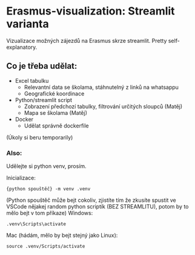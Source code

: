 # Erasmus-visualization: Streamlit varianta
Vizualizace možných zájezdů na Erasmus skrze streamlit. Pretty self-explanatory.

## Co je třeba udělat:
- Excel tabulku
    - Relevantní data se školama, stáhnutelný z linků na whatsappu
    - Geografické koordinace
- Python/streamlit script
    - Zobrazení předchozí tabulky, filtrování určitých sloupců (Matěj)
    - Mapa se školama (Matěj)
- Docker
    - Udělat správně dockerfile

(Úkoly si beru temporarily)

### Also:
Udělejte si python venv, prosím.

Inicializace:
```
{python spouštěč} -m venv .venv
```
(Python spouštěč může bejt cokoliv, zjistíte tím že zkusíte spustit ve VSCode nějakej random python scriptík (BEZ STREAMLITU), potom by to mělo bejt v tom příkaze)
Windows:
```
.venv\Scripts\activate
```
Mac (hádám, mělo by bejt stejný jako Linux):
```
source .venv/Scripts/activate
```